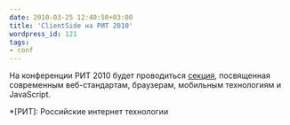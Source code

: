 ```yaml
---
date: 2010-03-25 12:40:50+03:00
title: 'ClientSide на РИТ 2010'
wordpress_id: 121
tags:
- conf
---
```


На конференции РИТ 2010 будет проводиться [секция][1], посвященная современным веб-стандартам, браузерам, мобильным технологиям и JavaScript.

[1]: http://ritconf.ru/articles/353.html

*[РИТ]: Российские интернет технологии
